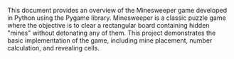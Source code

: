 This document provides an overview of the Minesweeper game developed in Python using the Pygame library. Minesweeper is a classic puzzle game where the objective is to clear a rectangular board containing hidden "mines" without detonating any of them. This project demonstrates the basic implementation of the game, including mine placement, number calculation, and revealing cells.
